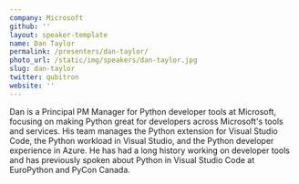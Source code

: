 ```yaml
---
company: Microsoft
github: ''
layout: speaker-template
name: Dan Taylor
permalink: /presenters/dan-taylor/
photo_url: /static/img/speakers/dan-taylor.jpg
slug: dan-taylor
twitter: qubitron
website: ''
---
```


Dan is a Principal PM Manager for Python developer tools at Microsoft, focusing on making Python great for developers across Microsoft's tools and services. His team manages the Python extension for Visual Studio Code, the Python workload in Visual Studio, and the Python developer experience in Azure. He has had a long history working on developer tools and has previously spoken about Python in Visual Studio Code at EuroPython and PyCon Canada.
